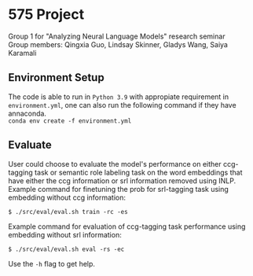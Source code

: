# 575 Project
Group 1 for "Analyzing Neural Language Models" research seminar  
Group members: Qingxia Guo, Lindsay Skinner, Gladys Wang, Saiya Karamali  

## Environment Setup
The code is able to run in `Python 3.9` with appropiate requirement in `environment.yml`, one can also run the following command if they have annaconda. <br>
`conda env create -f environment.yml`

## Evaluate
User could choose to evaluate the model's performance on either ccg-tagging task or semantic role labeling task on the 
word embeddings that have either the ccg information or srl information removed using INLP. <br>
Example command for finetuning the prob for srl-tagging task using embedding without ccg information: 
````commandline
$ ./src/eval/eval.sh train -rc -es
````
Example command for evaluation of ccg-tagging task performance using embedding without srl information: 
````commandline
$ ./src/eval/eval.sh eval -rs -ec
````
Use the `-h` flag to get help.
